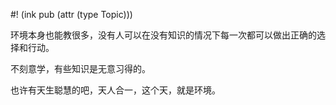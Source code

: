 #! (ink pub (attr (type Topic)))

环境本身也能教很多，没有人可以在没有知识的情况下每一次都可以做出正确的选择和行动。

不刻意学，有些知识是无意习得的。

也许有天生聪慧的吧，天人合一，这个天，就是环境。